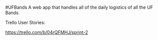 #UFBands 
A web app that handles all of the daily logistics of all the UF Bands. 

Trello User Stories: 

https://trello.com/b/04rQFMHJ/sprint-2
